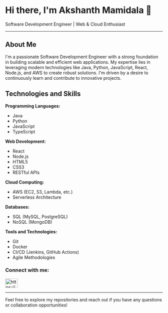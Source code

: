 # Hi there, I'm Akshanth Mamidala 👋

Software Development Engineer | Web & Cloud Enthusiast

---

## About Me

I'm a passionate Software Development Engineer with a strong foundation in building scalable and efficient web applications. My expertise lies in leveraging modern technologies like Java, Python, JavaScript, React, Node.js, and AWS to create robust solutions. I'm driven by a desire to continuously learn and contribute to innovative projects.

## Technologies and Skills

**Programming Languages:**

* Java
* Python
* JavaScript
* TypeScript

**Web Development:**

* React
* Node.js
* HTML5
* CSS3
* RESTful APIs

**Cloud Computing:**

* AWS (EC2, S3, Lambda, etc.)
* Serverless Architecture

**Databases:**

* SQL (MySQL, PostgreSQL)
* NoSQL (MongoDB)

**Tools and Technologies:**

* Git
* Docker
* CI/CD (Jenkins, GitHub Actions)
* Agile Methodologies

<h3 align="left">Connect with me:</h3>
<p align="left">
<a href="https://linkedin.com/in/https://www.linkedin.com/in/akshanth-mamidala-a52a21183/" target="blank"><img align="center" src="https://raw.githubusercontent.com/rahuldkjain/github-profile-readme-generator/master/src/images/icons/Social/linked-in-alt.svg" alt="https://www.linkedin.com/in/akshanth-mamidala-a52a21183/" height="30" width="40" /></a>
</p>


---

Feel free to explore my repositories and reach out if you have any questions or collaboration opportunities!
